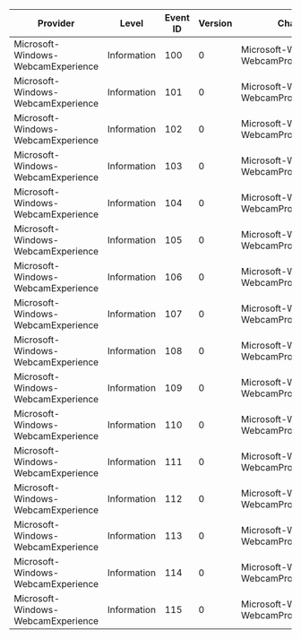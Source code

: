 Provider                            |  Level        |  Event ID  |  Version  |  Channel                                    |  Task                      |  Opcode  |  Keyword  |  Message
------------------------------------|---------------|------------|-----------|---------------------------------------------|----------------------------|----------|-----------|---------
Microsoft-Windows-WebcamExperience  |  Information  |  100       |  0        |  Microsoft-Windows-WebcamProvider/Analytic  |  Webcam_Startup            |  Start   |           |
Microsoft-Windows-WebcamExperience  |  Information  |  101       |  0        |  Microsoft-Windows-WebcamProvider/Analytic  |  Webcam_Startup            |  Stop    |           |
Microsoft-Windows-WebcamExperience  |  Information  |  102       |  0        |  Microsoft-Windows-WebcamProvider/Analytic  |  Webcam_PhotoCapture       |  Start   |           |
Microsoft-Windows-WebcamExperience  |  Information  |  103       |  0        |  Microsoft-Windows-WebcamProvider/Analytic  |  Webcam_PhotoCapture       |  Stop    |           |
Microsoft-Windows-WebcamExperience  |  Information  |  104       |  0        |  Microsoft-Windows-WebcamProvider/Analytic  |  Webcam_VideoCaptureSave   |  Start   |           |
Microsoft-Windows-WebcamExperience  |  Information  |  105       |  0        |  Microsoft-Windows-WebcamProvider/Analytic  |  Webcam_VideoCaptureSave   |  Stop    |           |
Microsoft-Windows-WebcamExperience  |  Information  |  106       |  0        |  Microsoft-Windows-WebcamProvider/Analytic  |  Webcam_VideoPlayback      |  Start   |           |
Microsoft-Windows-WebcamExperience  |  Information  |  107       |  0        |  Microsoft-Windows-WebcamProvider/Analytic  |  Webcam_VideoPlayback      |  Stop    |           |
Microsoft-Windows-WebcamExperience  |  Information  |  108       |  0        |  Microsoft-Windows-WebcamProvider/Analytic  |  Webcam_PhotoPlayback      |  Start   |           |
Microsoft-Windows-WebcamExperience  |  Information  |  109       |  0        |  Microsoft-Windows-WebcamProvider/Analytic  |  Webcam_PhotoPlayback      |  Stop    |           |
Microsoft-Windows-WebcamExperience  |  Information  |  110       |  0        |  Microsoft-Windows-WebcamProvider/Analytic  |  Webcam_VideoTrim          |  Start   |           |
Microsoft-Windows-WebcamExperience  |  Information  |  111       |  0        |  Microsoft-Windows-WebcamProvider/Analytic  |  Webcam_VideoTrim          |  Stop    |           |
Microsoft-Windows-WebcamExperience  |  Information  |  112       |  0        |  Microsoft-Windows-WebcamProvider/Analytic  |  Webcam_PageNavigation     |  Start   |           |
Microsoft-Windows-WebcamExperience  |  Information  |  113       |  0        |  Microsoft-Windows-WebcamProvider/Analytic  |  Webcam_PageNavigation     |  Stop    |           |
Microsoft-Windows-WebcamExperience  |  Information  |  114       |  0        |  Microsoft-Windows-WebcamProvider/Analytic  |  Webcam_StartVideoCapture  |  Start   |           |
Microsoft-Windows-WebcamExperience  |  Information  |  115       |  0        |  Microsoft-Windows-WebcamProvider/Analytic  |  Webcam_StartVideoCapture  |  Stop    |           |